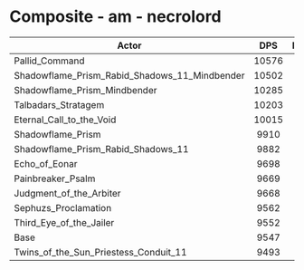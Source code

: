 # Composite - am - necrolord
| Actor | DPS | Increase |
|---|:---:|:---:|
|Pallid_Command|10576|10.77%|
|Shadowflame_Prism_Rabid_Shadows_11_Mindbender|10502|10.00%|
|Shadowflame_Prism_Mindbender|10285|7.73%|
|Talbadars_Stratagem|10203|6.86%|
|Eternal_Call_to_the_Void|10015|4.90%|
|Shadowflame_Prism|9910|3.80%|
|Shadowflame_Prism_Rabid_Shadows_11|9882|3.51%|
|Echo_of_Eonar|9698|1.58%|
|Painbreaker_Psalm|9669|1.28%|
|Judgment_of_the_Arbiter|9668|1.26%|
|Sephuzs_Proclamation|9562|0.16%|
|Third_Eye_of_the_Jailer|9552|0.05%|
|Base|9547|0.00%|
|Twins_of_the_Sun_Priestess_Conduit_11|9493|-0.57%|

